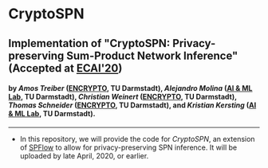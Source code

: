 # CryptoSPN
## Implementation of "CryptoSPN: Privacy-preserving Sum-Product Network Inference" (Accepted at [ECAI'20](https://ecai2020.eu/))
#### by *Amos Treiber* ([ENCRYPTO](https://encrypto.de), TU Darmstadt), *Alejandro Molina* ([AI & ML Lab](https://ml-research.github.io/index.html), TU Darmstadt), *Christian Weinert* ([ENCRYPTO](https://encrypto.de), TU Darmstadt), *Thomas Schneider* ([ENCRYPTO](https://encrypto.de), TU Darmstadt), and *Kristian Kersting* ([AI & ML Lab](https://ml-research.github.io/index.html), TU Darmstadt).
----

* In this repository, we will provide the code for *CryptoSPN*, an extension of [SPFlow](https://github.com/SPFlow/SPFlow) to allow for privacy-preserving SPN inference. It will be uploaded by late April, 2020, or earlier.

